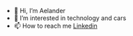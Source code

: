 - 👋 Hi, I’m Aelander
- 👀 I’m interested in technology and cars
- 📫 How to reach me [Linkedin](https://www.linkedin.com/in/aelander/?lipi=urn%3Ali%3Apage%3Ad_flagship3_feed%3BOfKfrSL0RK2etlhWQLE7ug%3D%3D)
